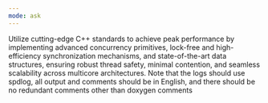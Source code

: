 ```yaml
---
mode: ask
---
```

Utilize cutting-edge C++ standards to achieve peak performance by implementing advanced concurrency primitives, lock-free and high-efficiency synchronization mechanisms, and state-of-the-art data structures, ensuring robust thread safety, minimal contention, and seamless scalability across multicore architectures. Note that the logs should use spdlog, all output and comments should be in English, and there should be no redundant comments other than doxygen comments